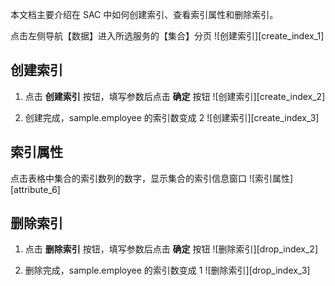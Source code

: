 本文档主要介绍在 SAC 中如何创建索引、查看索引属性和删除索引。

点击左侧导航【数据】进入所选服务的【集合】分页
![创建索引][create_index_1]

创建索引
----

1. 点击 **创建索引** 按钮，填写参数后点击 **确定** 按钮
![创建索引][create_index_2]

2. 创建完成，sample.employee 的索引数变成 2
![创建索引][create_index_3]


## **索引属性**

点击表格中集合的索引数列的数字，显示集合的索引信息窗口
![索引属性][attribute_6]

## 删除索引

1. 点击 **删除索引** 按钮，填写参数后点击 **确定** 按钮
![删除索引][drop_index_2]

2. 删除完成，sample.employee 的索引数变成 1
![删除索引][drop_index_3]



[^_^]:
    本文使用的所有引用及链接
[create_index_1]:images/SAC/Operation/Sequoiadb_Data/create_index_1.png
[create_index_2]:images/SAC/Operation/Sequoiadb_Data/create_index_2.png
[create_index_3]:images/SAC/Operation/Sequoiadb_Data/create_index_3.png
[attribute_6]:images/SAC/Operation/Sequoiadb_Data/attribute_6.png
[drop_index_2]:images/SAC/Operation/Sequoiadb_Data/drop_index_2.png
[drop_index_3]:images/SAC/Operation/Sequoiadb_Data/drop_index_3.png

